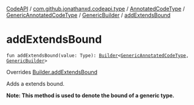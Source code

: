 [CodeAPI](../../../../index.md) / [com.github.jonathanxd.codeapi.type](../../../index.md) / [AnnotatedCodeType](../../index.md) / [GenericAnnotatedCodeType](../index.md) / [GenericBuilder](index.md) / [addExtendsBound](.)

# addExtendsBound

`fun addExtendsBound(value: Type): `[`Builder`](../../../-generic-type/-builder/index.md)`<`[`GenericAnnotatedCodeType`](../index.md)`, `[`GenericBuilder`](index.md)`>`

Overrides [Builder.addExtendsBound](../../../-generic-type/-builder/add-extends-bound.md)

Adds a extends bound.

**Note: This method is used to denote the bound of a generic type.**

